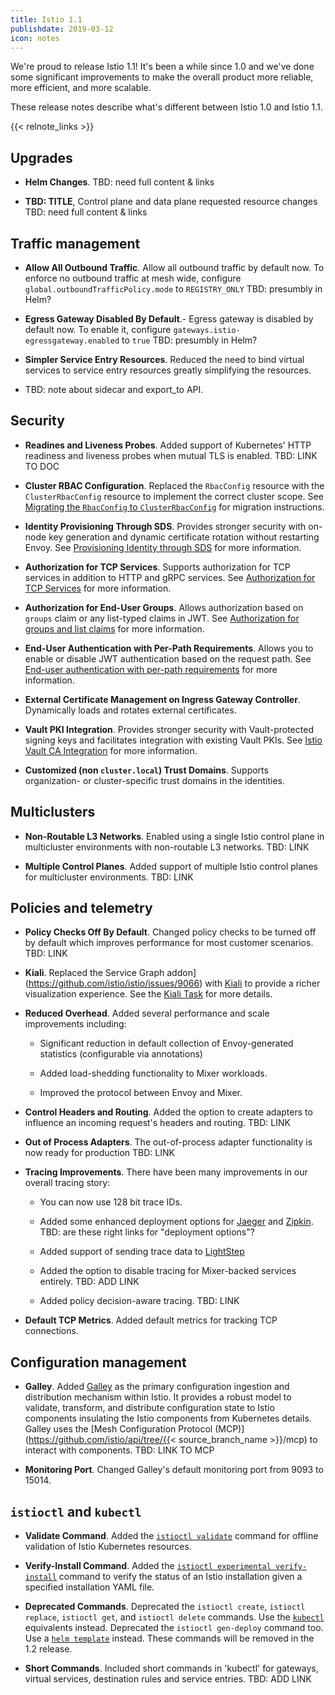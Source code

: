 ```yaml
---
title: Istio 1.1
publishdate: 2019-03-12
icon: notes
---
```


We're proud to release Istio 1.1! It's been a while since 1.0 and we've done some significant improvements to make
the overall product more reliable, more efficient, and more scalable.

These release notes describe what's different between Istio 1.0 and Istio 1.1.

{{< relnote_links >}}

## Upgrades

- **Helm Changes**. 
TBD: need full content & links

- **TBD: TITLE**, Control plane and data plane requested resource changes
TBD: need full content & links

## Traffic management

- **Allow All Outbound Traffic**. Allow all outbound traffic by default now. 
To enforce no outbound traffic at mesh wide, configure `global.outboundTrafficPolicy.mode` to `REGISTRY_ONLY`
TBD: presumbly in Helm?

- **Egress Gateway Disabled By Default**.- Egress gateway is disabled by default now.
To enable it, configure `gateways.istio-egressgateway.enabled` to `true`
TBD: presumbly in Helm?

- **Simpler Service Entry Resources**. Reduced the need to bind virtual services to service entry resources greatly simplifying the resources.

- TBD: note about sidecar and export_to API.

## Security

- **Readines and Liveness Probes**. Added support of Kubernetes' HTTP readiness and liveness probes when mutual TLS is enabled.
TBD: LINK TO DOC

- **Cluster RBAC Configuration**.  Replaced the `RbacConfig` resource with the `ClusterRbacConfig` resource to implement the correct cluster scope.
See [Migrating the `RbacConfig` to `ClusterRbacConfig`](/docs/setup/kubernetes/upgrading-istio#migrating-the-rbacconfig-to-clusterrbacconfig)
for migration instructions.

- **Identity Provisioning Through SDS**. Provides stronger security with on-node key generation and dynamic certificate rotation without restarting Envoy.
See [Provisioning Identity through SDS](/docs/tasks/security/auth-sds) for more information.

- **Authorization for TCP Services**. Supports authorization for TCP services in addition to HTTP and gRPC services. 
See [Authorization for TCP Services](/docs/tasks/security/authz-tcp) for more information.

- **Authorization for End-User Groups**. Allows authorization based on `groups` claim or any list-typed claims in JWT.
See [Authorization for groups and list claims](/docs/tasks/security/rbac-groups/) for more information.

- **End-User Authentication with Per-Path Requirements**. Allows you to enable or disable JWT authentication based on the request path.
See [End-user authentication with per-path requirements](/docs/tasks/security/authn-policy/#end-user-authentication-with-per-path-requirements) for 
more information.

- **External Certificate Management on Ingress Gateway Controller**. Dynamically loads and rotates external certificates.

- **Vault PKI Integration**. Provides stronger security with Vault-protected signing keys and facilitates integration with existing Vault PKIs.
See [Istio Vault CA Integration](/docs/tasks/security/vault-ca) for more information.

- **Customized (non `cluster.local`) Trust Domains**. Supports organization- or cluster-specific trust domains in the identities.

## Multiclusters

- **Non-Routable L3 Networks**. Enabled using a single Istio control plane in multicluster environments with non-routable
L3 networks.
TBD: LINK

- **Multiple Control Planes**. Added support of multiple Istio control planes for multicluster environments.
TBD: LINK

## Policies and telemetry

- **Policy Checks Off By Default**. Changed policy checks to be turned off by default which improves performance for most customer scenarios.
TBD: LINK

- **Kiali**. Replaced the Service Graph addon](https://github.com/istio/istio/issues/9066) with [Kiali](https://www.kiali.io) to provide
a richer visualization experience. See the [Kiali Task](/docs/tasks/telemetry/kiali/) for more details.

- **Reduced Overhead**. Added several performance and scale improvements including:

    - Significant reduction in default collection of Envoy-generated statistics (configurable via annotations)

    - Added load-shedding functionality to Mixer workloads.

    - Improved the protocol between Envoy and Mixer.

- **Control Headers and Routing**. Added the option to create adapters to influence
an incoming request's headers and routing. TBD: LINK

- **Out of Process Adapters**. The out-of-process adapter functionality is now ready for production
TBD: LINK
 
- **Tracing Improvements**. There have been many improvements in our overall tracing story:

    -  You can now use 128 bit trace IDs.

    -  Added some enhanced deployment options for [Jaeger](https://istio.io/docs/tasks/telemetry/distributed-tracing/jaeger/)
    and [Zipkin](https://istio.io/docs/tasks/telemetry/distributed-tracing/zipkin/). TBD: are these right links for "deployment options"?

    - Added support of sending trace data to [LightStep](https://preliminary.istio.io/docs/tasks/telemetry/distributed-tracing/lightstep/)

    - Added the option to disable tracing for Mixer-backed services entirely. TBD: ADD LINK

    - Added policy decision-aware tracing. TBD: LINK

- **Default TCP Metrics**. Added default metrics for tracking TCP connections.

## Configuration management

- **Galley**. Added [Galley](https://istio.io/docs/concepts/what-is-istio/#galley) as the primary configuration ingestion and distribution mechanism within Istio. It provides
a robust model to validate, transform, and distribute configuration state to Istio components insulating the Istio components
from Kubernetes details. Galley uses the [Mesh Configuration Protocol (MCP)](https://github.com/istio/api/tree/{{< source_branch_name >}}/mcp) to interact with components. TBD: LINK TO MCP

- **Monitoring Port**. Changed Galley's default monitoring port from 9093 to 15014.

## `istioctl` and `kubectl`

- **Validate Command**. Added the [`istioctl validate`](/docs/reference/commands/istioctl/#istioctl-validate)
command for offline validation of Istio Kubernetes resources.

- **Verify-Install Command**. Added the [`istioctl experimental verify-install`](/docs/reference/commands/istioctl/#istioctl-experimental-verify-install) command to verify the status of an 
Istio installation given a specified installation YAML file.

- **Deprecated Commands**. Deprecated the `istioctl create`, `istioctl replace`, `istioctl get`, and `istioctl delete` commands. Use the [`kubectl`](https://kubernetes.io/docs/tasks/tools/install-kubectl) equivalents instead.
Deprecated the `istioctl gen-deploy` command too. Use a [`helm template`](/docs/setup/kubernetes/install/helm/#option-1-install-with-helm-via-helm-template) instead.
These commands will be removed in the 1.2 release.

- **Short Commands**. Included short commands in 'kubectl' for gateways, virtual services, destination rules and service entries. TBD: ADD LINK
